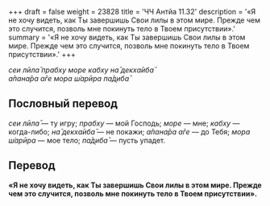 +++
draft = false
weight = 23828
title = 'ЧЧ Антйа 11.32'
description = '«Я не хочу видеть, как Ты завершишь Свои лилы в этом мире. Прежде чем это случится, позволь мне покинуть тело в Твоем присутствии».'
summary = '«Я не хочу видеть, как Ты завершишь Свои лилы в этом мире. Прежде чем это случится, позволь мне покинуть тело в Твоем присутствии».'
+++

_сеи лӣла̄ прабху море кабху на̄ декха̄иба̄  
а̄пана̄ра а̄ге мора ш́арӣра па̄д̣иба̄_

## Пословный перевод

_сеи_ _лӣла̄_ — ту игру; _прабху_ — мой Господь; _море_ — мне; _кабху_ — когда-либо; _на̄_ _декха̄иба̄_ — не покажи; _а̄пана̄ра_ _а̄ге_ — до Тебя; _мора_ _ш́арӣра_ — мое тело; _па̄д̣иба̄_ — пусть упадет.

## Перевод

**«Я не хочу видеть, как Ты завершишь Свои лилы в этом мире. Прежде чем это случится, позволь мне покинуть тело в Твоем присутствии».**
